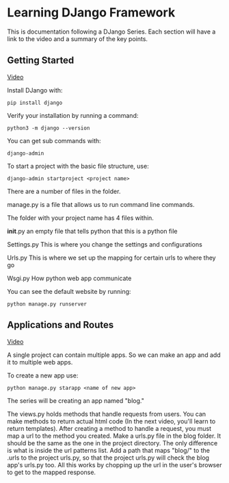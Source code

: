 # Learning DJango Framework

This is documentation following a DJango Series. Each section will have a link to
the video and a summary of the key points.

## Getting Started

[Video](https://www.youtube.com/watch?v=UmljXZIypDc&list=PL-osiE80TeTtoQCKZ03TU5fNfx2UY6U4p)

Install DJango with:

```
pip install django
```

Verify your installation by running a command:

```
python3 -m django --version
```

You can get sub commands with:

```
django-admin
```

To start a project with the basic file structure, use:

```
django-admin startproject <project name>
```

There are a number of files in the folder.

manage.py is a file that allows us to run command line commands.

The folder with your project name has 4 files within.

__init__.py  an empty file that tells python that this is a python file

Settings.py  This is where you change the settings and configurations

Urls.py      This is where we set up the mapping for certain urls to where they go

Wsgi.py	     How python web app communicate

You can see the default website by running:

```
python manage.py runserver
```


## Applications and Routes

[Video](https://www.youtube.com/watch?v=a48xeeo5Vnk&list=PL-osiE80TeTtoQCKZ03TU5fNfx2UY6U4p&index=2)

A single project can contain multiple apps. So we can make an app and add it to
multiple web apps.

To create a new app use:

```
python manage.py starapp <name of new app>
```

The series will be creating an app named "blog."

The views.py holds methods that handle requests from users. You can make methods
to return actual html code (In the next video, you'll learn to return templates).
After creating a method to handle a request, you must map a url to the method you
created. Make a urls.py file in the blog folder. It should be the same as the one
in the project directory. The only difference is what is inside the url patterns
list. Add a path that maps "blog/" to the <appName>.urls to the project urls.py,
so that the project urls.py will check the blog app's urls.py too. All this works
by chopping up the url in the user's browser to get to the mapped response.



